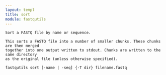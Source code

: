 ```yaml
---
layout: templ
title: sort
module: fastqutils
---
```

    
    Sort a FASTQ file by name or sequence.
    
    This sorts a FASTQ file into a number of smaller chunks. These chunks are then merged
    together into one output written to stdout. Chunks are written to the same directory
    as the original file (unless otherwise specified).
    
    fastqutils sort [-name | -seq] {-T dir} filename.fastq
    
